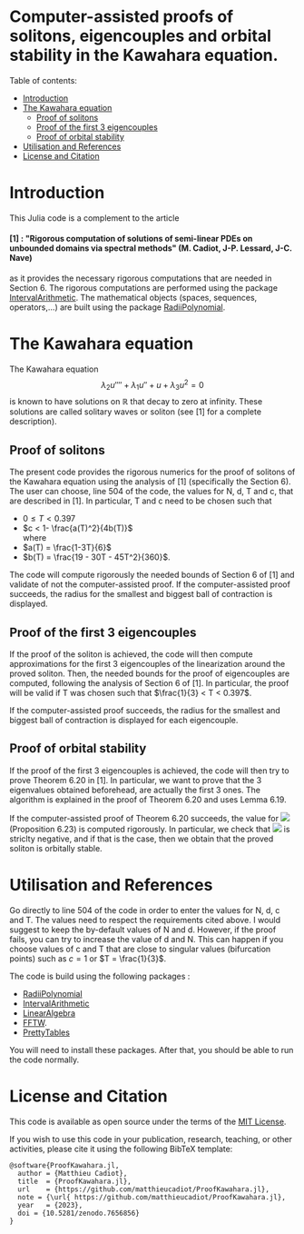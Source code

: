 # Computer-assisted proofs of solitons, eigencouples and orbital stability in the Kawahara equation.



Table of contents:


* [Introduction](#introduction)
* [The Kawahara equation](#the-kawahara-equation)
   * [Proof of solitons](#Proof-of-solitons)
   * [Proof of the first 3 eigencouples](#Proof-of-the-first-3-eigencouples)
   * [Proof of orbital stability](#Proof-of-orbital-stability)
* [Utilisation and References](#utilisation-and-references)
* [License and Citation](#license-and-citation)



# Introduction

This Julia code is a complement to the article 

#### [1] : "Rigorous computation of solutions of semi-linear PDEs on unbounded domains via spectral methods" (M. Cadiot, J-P. Lessard, J-C. Nave)

as it provides the necessary rigorous computations that are needed in Section 6. The rigorous computations are performed using the package [IntervalArithmetic](https://github.com/JuliaIntervals/IntervalArithmetic.jl). The mathematical objects (spaces, sequences, operators,...) are built using the package [RadiiPolynomial](https://github.com/OlivierHnt/RadiiPolynomial.jl). 


# The Kawahara equation

The Kawahara equation
$$\lambda_2u'''' + \lambda_1u'' + u + \lambda_3u^2 = 0$$
is known to have solutions on $\mathbb{R}$ that decay to zero at infinity. These solutions are called solitary waves or soliton (see [1] for a complete description).

## Proof of solitons

The present code provides the rigorous numerics for the proof of solitons of the Kawahara equation using the analysis of [1] (specifically the Section 6). The user can choose, line 504 of the code, the values for N, d, T and c, that are described in [1]. In particular, T and c need to be chosen such that
 - $0 \leq T < 0.397$ 
 - $c < 1- \frac{a(T)^2}{4b(T)}$    
where
- $a(T) = \frac{1-3T}{6}$
- $b(T) = \frac{19 - 30T - 45T^2}{360}$.   

The code will compute rigorously the needed bounds of Section 6 of [1] and validate of not the computer-assisted proof. If the computer-assisted proof succeeds, the radius for the smallest and biggest ball of contraction is displayed.

## Proof of the first 3 eigencouples

If the proof of the soliton is achieved, the code will then compute approximations for the first 3 eigencouples of the linearization around the proved soliton. Then, the needed bounds for the proof of eigencouples are computed, following the analysis of Section 6 of [1]. In particular, the proof will be valid if T was chosen such that
 $\frac{1}{3} < T < 0.397$. 
  
   

 If the computer-assisted proof succeeds, the radius for the smallest and biggest ball of contraction is displayed for each eigencouple.
 
 
 ## Proof of orbital stability

If the proof of the first 3 eigencouples is achieved, the code will then try to prove Theorem 6.20 in [1]. In particular, we want to prove that the 3 eigenvalues obtained beforehead, are actually the first 3 ones. The algorithm is explained in the proof of Theorem 6.20 and uses Lemma 6.19. 

 If the computer-assisted proof of Theorem 6.20 succeeds, the value for  <img src="https://latex.codecogs.com/gif.latex?\tau" /> (Proposition 6.23) is computed rigorously. In particular, we check that <img src="https://latex.codecogs.com/gif.latex?\tau" /> is striclty negative, and if that is the case, then we obtain that the proved soliton is orbitally stable.
 
 
 # Utilisation and References
 
 Go directly to line 504 of the code in order to enter the values for N, d, c and T. The values need to respect the requirements cited above. I would suggest to keep the by-default values of N and d. However, if the proof fails, you can try to increase the value of d and N. This can happen if you choose values of c and T that are close to singular values (bifurcation points) such as $c =1$ or $T = \frac{1}{3}$.
 
 The code is build using the following packages :
 - [RadiiPolynomial](https://github.com/OlivierHnt/RadiiPolynomial.jl) 
 - [IntervalArithmetic](https://github.com/JuliaIntervals/IntervalArithmetic.jl)
 - [LinearAlgebra](https://docs.julialang.org/en/v1/stdlib/LinearAlgebra/)
 - [FFTW](https://github.com/JuliaMath/FFTW.jl).
 - [PrettyTables](https://ronisbr.github.io/PrettyTables.jl/stable/)
 
 You will need to install these packages. After that, you should be able to run the code normally.
 
 # License and Citation
 
  This code is available as open source under the terms of the [MIT License](http://opensource.org/licenses/MIT).
  
If you wish to use this code in your publication, research, teaching, or other activities, please cite it using the following BibTeX template:

```
@software{ProofKawahara.jl,
  author = {Matthieu Cadiot},
  title  = {ProofKawahara.jl},
  url    = {https://github.com/matthieucadiot/ProofKawahara.jl},
  note = {\url{ https://github.com/matthieucadiot/ProofKawahara.jl},
  year   = {2023},
  doi = {10.5281/zenodo.7656856}
}
```
